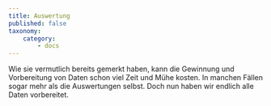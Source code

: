 ```yaml
---
title: Auswertung
published: false
taxonomy:
    category:
        - docs
---
```

Wie sie vermutlich bereits gemerkt haben, kann die Gewinnung und Vorbereitung von Daten schon viel Zeit und Mühe kosten. In manchen Fällen sogar mehr als die Auswertungen selbst. Doch nun haben wir endlich alle Daten vorbereitet.
